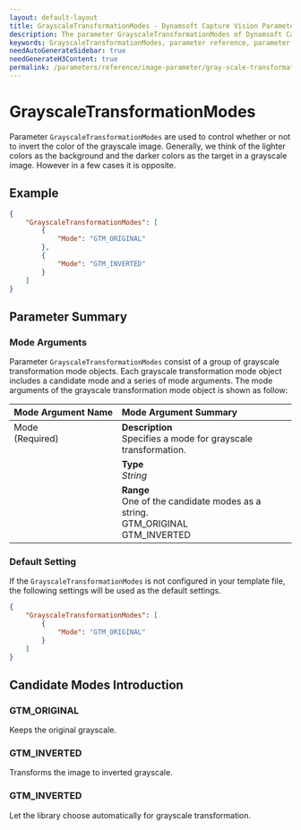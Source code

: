 ```yaml
---
layout: default-layout
title: GrayscaleTransformationModes - Dynamsoft Capture Vision Parameters
description: The parameter GrayscaleTransformationModes of Dynamsoft Capture Vision is for controlling the inversion of colors in grayscale image.
keywords: GrayscaleTransformationModes, parameter reference, parameter
needAutoGenerateSidebar: true
needGenerateH3Content: true
permalink: /parameters/reference/image-parameter/gray-scale-transformation-modes.html
---
```



# GrayscaleTransformationModes

Parameter `GrayscaleTransformationModes` are used to control whether or not to invert the color of the grayscale image. Generally, we think of the lighter colors as the background and the darker colors as the target in a grayscale image. However in a few cases it is opposite.

## Example

```json
{
    "GrayscaleTransformationModes": [
        {
            "Mode": "GTM_ORIGINAL"
        },
        {
            "Mode": "GTM_INVERTED" 
        }
    ]
}
```

## Parameter Summary

### Mode Arguments

Parameter `GrayscaleTransformationModes` consist of a group of grayscale transformation mode objects. Each grayscale transformation mode object includes a candidate mode and a series of mode arguments. The mode arguments of the grayscale transformation mode object is shown as follow:

<table style = "text-align:left">
    <thead>
        <tr>
            <th nowrap="nowrap">Mode Argument Name</th>
            <th nowrap="nowrap">Mode Argument Summary</th>
        </tr>
    </thead>
    <tr>
        <td rowspan = "3" style="vertical-align:text-top">Mode<br>(Required)</td>
        <td><b>Description</b><br>Specifies a mode for grayscale transformation.</td>
    </tr>
    <tr>
        <td><b>Type</b><br><i>String</i></td>
    </tr>
    <tr>
        <td><b>Range</b><br>One of the candidate modes as a string.<br>GTM_ORIGINAL<br>GTM_INVERTED
        </td>
    </tr>
</table>

### Default Setting

If the `GrayscaleTransformationModes` is not configured in your template file, the following settings will be used as the default settings.

```json
{
    "GrayscaleTransformationModes": [
        {
            "Mode": "GTM_ORIGINAL" 
        }
    ]
}
```

## Candidate Modes Introduction

### GTM_ORIGINAL

Keeps the original grayscale.

### GTM_INVERTED

Transforms the image to inverted grayscale.

### GTM_INVERTED

Let the library choose automatically for grayscale transformation.
